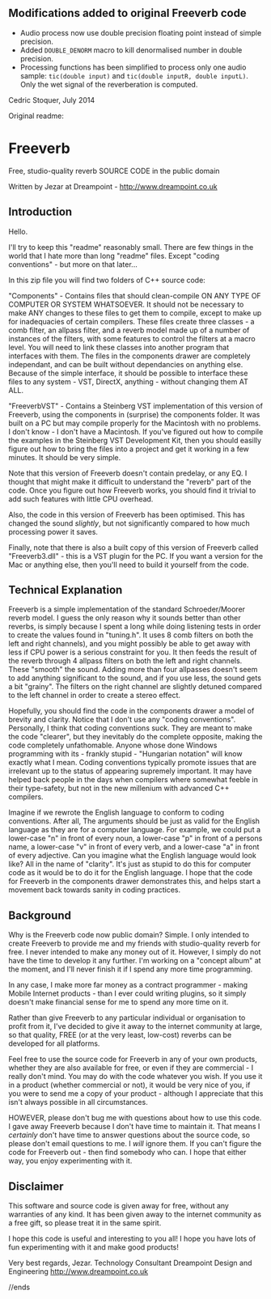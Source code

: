 Modifications added to original Freeverb code
---------------------------------------------
- Audio process now use double precision floating point instead of simple precision.
- Added `DOUBLE_DENORM` macro to kill denormalised number in double precision.
- Processing functions has been simplified to process only one audio sample: `tic(double input)` and `tic(double inputR, double inputL)`. Only the wet signal of the reverberation is computed.

Cedric Stoquer, July 2014


Original readme:

Freeverb
========
Free, studio-quality reverb SOURCE CODE in the public domain

Written by Jezar at Dreampoint - http://www.dreampoint.co.uk


Introduction
------------

Hello.

I'll try to keep this "readme" reasonably small. There are few things in the world that I hate more than long "readme" files. Except "coding conventions" - but more on that later...

In this zip file you will find two folders of C++ source code:

"Components" - Contains files that should clean-compile ON ANY TYPE OF COMPUTER OR SYSTEM WHATSOEVER. It should not be necessary to make ANY changes to these files to get them to compile, except to make up for inadequacies of certain compilers. These files create three classes - a comb filter, an allpass filter, and a reverb model made up of a number of instances of the filters, with some features to control the filters at a macro level. You will need to link these classes into another program that interfaces with them. The files in the components drawer are completely independant, and can be built without dependancies on anything else. Because of the simple interface, it should be possible to interface these files to any system - VST, DirectX, anything - without changing them AT ALL.

"FreeverbVST" - Contains a Steinberg VST implementation of this version of Freeverb, using the components in (surprise) the components folder. It was built on a PC but may compile properly for the Macintosh with no problems. I don't know - I don't have a Macintosh. If you've figured out how to compile the examples in the Steinberg VST Development Kit, then you should easilly figure out how to bring the files into a project and get it working in a few minutes. It should be very simple.

Note that this version of Freeverb doesn't contain predelay, or any EQ. I thought that might make it difficult to understand the "reverb" part of the code. Once you figure out how Freeverb works, you should find it trivial to add such features with little CPU overhead.

Also, the code in this version of Freeverb has been optimised. This has changed the sound *slightly*, but not significantly compared to how much processing power it saves.

Finally, note that there is also a built copy of this version of Freeverb called "Freeverb3.dll" - this is a VST plugin for the PC. If you want a version for the Mac or anything else, then you'll need to build it yourself from the code.


Technical Explanation
---------------------

Freeverb is a simple implementation of the standard Schroeder/Moorer reverb model. I guess the only reason why it sounds better than other reverbs, is simply because I spent a long while doing listening tests in order to create the values found in "tuning.h". It uses 8 comb filters on both the left and right channels), and you might possibly be able to get away with less if CPU power is a serious constraint for you. It then feeds the result of the reverb through 4 allpass filters on both the left and right channels. These "smooth" the sound. Adding more than four allpasses doesn't seem to add anything significant to the sound, and if you use less, the sound gets a bit "grainy". The filters on the right channel are slightly detuned compared to the left channel in order to create a stereo effect.

Hopefully, you should find the code in the components drawer a model of brevity and clarity. Notice that I don't use any "coding conventions". Personally, I think that coding conventions suck. They are meant to make the code "clearer", but they inevitably do the complete opposite, making the code completely unfathomable. Anyone whose done Windows programming with its - frankly stupid - "Hungarian notation" will know exactly what I mean. Coding conventions typically promote issues that are irrelevant up to the status of appearing supremely important. It may have helped back people in the days when compilers where somewhat feeble in their type-safety, but not in the new millenium with advanced C++ compilers.

Imagine if we rewrote the English language to conform to coding conventions. After all, The arguments should be just as valid for the English language as they are for a computer language. For example, we could put a lower-case "n" in front of every noun, a lower-case "p" in front of a persons name, a lower-case "v" in front of every verb, and a lower-case "a" in front of every adjective. Can you imagine what the English language would look like? All in the name of "clarity". It's just as stupid to do this for computer code as it would be to do it for the English language. I hope that the code for Freeverb in the components drawer demonstrates this, and helps start a movement back towards sanity in coding practices.


Background
----------

Why is the Freeverb code now public domain? Simple. I only intended to create Freeverb to provide me and my friends with studio-quality reverb for free. I never intended to make any money out of it. However, I simply do not have the time to develop it any further. I'm working on a "concept album" at the moment, and I'll never finish it if I spend any more time programming. 

In any case, I make more far money as a contract programmer - making Mobile Internet products - than I ever could writing plugins, so it simply doesn't make financial sense for me to spend any more time on it.

Rather than give Freeverb to any particular individual or organisation to profit from it, I've decided to give it away to the internet community at large, so that quality, FREE (or at the very least, low-cost) reverbs can be developed for all platforms.

Feel free to use the source code for Freeverb in any of your own products, whether they are also available for free, or even if they are commercial - I really don't mind. You may do with the code whatever you wish. If you use it in a product (whether commercial or not), it would be very nice of you, if you were to send me a copy of your product - although I appreciate that this isn't always possible in all circumstances.

HOWEVER, please don't bug me with questions about how to use this code. I gave away Freeverb because I don't have time to maintain it. That means I *certainly* don't have time to answer questions about the source code, so please don't email questions to me. I *will* ignore them. If you can't figure the code for Freeverb out - then find somebody who can. I hope that either way, you enjoy experimenting with it.


Disclaimer
----------

This software and source code is given away for free, without any warranties of any kind. It has been given away to the internet community as a free gift, so please treat it in the same spirit.


I hope this code is useful and interesting to you all!
I hope you have lots of fun experimenting with it and make good products!

Very best regards,
Jezar.
Technology Consultant
Dreampoint Design and Engineering
http://www.dreampoint.co.uk


//ends

